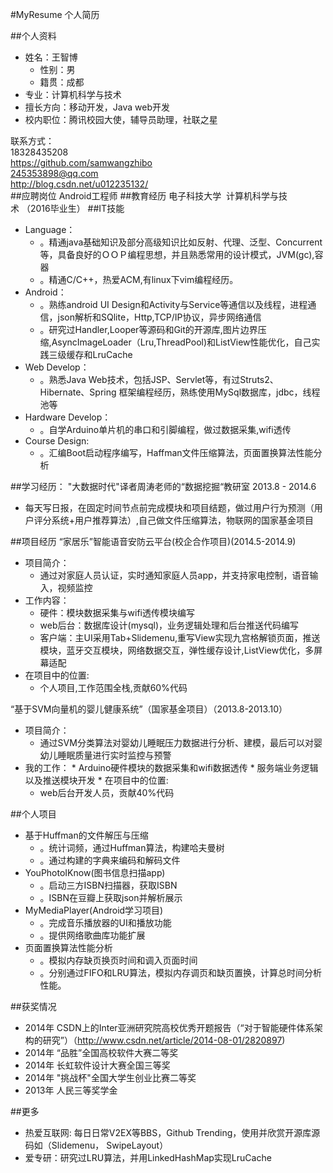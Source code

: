 #MyResume
个人简历

##个人资料
* 姓名：王智博		
	*  性别：男
	*  籍贯：成都
* 专业：计算机科学与技术  
* 擅长方向：移动开发，Java web开发	  
* 校内职位：腾讯校园大使，辅导员助理，社联之星  

联系方式：  
18328435208  
https://github.com/samwangzhibo  
245353898@qq.com  
http://blog.csdn.net/u012235132/     
##应聘岗位
	Android工程师
##教育经历
	电子科技大学  计算机科学与技术 （2016毕业生）
##IT技能
* Language：  	
	*  。精通java基础知识及部分高级知识比如反射、代理、泛型、Concurrent等，具备良好的ＯＯＰ编程思想，并且熟悉常用的设计模式，JVM(gc),容器	 	  
	*  。精通C/C++，热爱ACM,有linux下vim编程经历。  
* Android：    
     *  。熟练android UI Design和Activity与Service等通信以及线程，进程通信，json解析和SQlite，Http,TCP/IP协议，异步网络通信  
     *  。研究过Handler,Looper等源码和Git的开源库,图片边界压缩,AsyncImageLoader（Lru,ThreadPool)和ListView性能优化，自己实践三级缓存和LruCache  
* Web Develop：  
     *  。熟悉Java Web技术，包括JSP、Servlet等，有过Struts2、Hibernate、Spring	框架编程经历，熟练使用MySql数据库，jdbc，线程池等  
* Hardware Develop：  
     *  。自学Arduino单片机的串口和引脚编程，做过数据采集,wifi透传  
* Course Design:  
     *  。汇编Boot启动程序编写，Haffman文件压缩算法，页面置换算法性能分析

##学习经历：
"大数据时代"译者周涛老师的“数据挖掘“教研室   2013.8 - 2014.6
*  每天写日报，在固定时间节点前完成模块和项目结题，做过用户行为预测（用户评分系统+用户推荐算法）,自己做文件压缩算法，物联网的国家基金项目

##项目经历 
“家居乐”智能语音安防云平台(校企合作项目)(2014.5-2014.9)  
 * 项目简介：  
    *  通过对家庭人员认证，实时通知家庭人员app，并支持家电控制，语音输入，视频监控  
 * 工作内容：  
     *  硬件：模块数据采集与wifi透传模块编写  
     *  web后台：数据库设计(mysql)，业务逻辑处理和后台推送代码编写  
     *  客户端：主UI采用Tab+Slidemenu,重写View实现九宫格解锁页面，推送模块，蓝牙交互模块，网络数据交互，弹性缓存设计,ListView优化，多屏幕适配  
 * 在项目中的位置:   
      *  个人项目,工作范围全栈,贡献60%代码  


“基于SVM向量机的婴儿健康系统”（国家基金项目）（2013.8-2013.10）
 * 项目简介：
   *  通过SVM分类算法对婴幼儿睡眠压力数据进行分析、建模，最后可以对婴幼儿睡眠质量进行实时监控与预警
 * 我的工作：
       *  Arduino硬件模块的数据采集和wifi数据透传
       *  服务端业务逻辑以及推送模块开发
       *  在项目中的位置: 
    * web后台开发人员，贡献40%代码  

##个人项目  
* 基于Huffman的文件解压与压缩	
	*  。统计词频，通过Huffman算法，构建哈夫曼树
	*  。通过构建的字典来编码和解码文件
* YouPhotoIKnow(图书信息扫描app)	
	*  。启动三方ISBN扫描器，获取ISBN
	*  。ISBN在豆瓣上获取json并解析展示
* MyMediaPlayer(Android学习项目)	
	*  。完成音乐播放器的UI和播放功能
	*  。提供网络歌曲库功能扩展
* 页面置换算法性能分析	
	*  。模拟内存缺页换页时间和调入页面时间
 	*  。分别通过FIFO和LRU算法，模拟内存调页和缺页置换，计算总时间分析性能。

##获奖情况	
* 2014年   CSDN上的Inter亚洲研究院高校优秀开题报告（“对于智能硬件体系架构的研究”）（http://www.csdn.net/article/2014-08-01/2820897)  
* 2014年   “品胜”全国高校软件大赛二等奖  
* 2014年   长虹软件设计大赛全国三等奖  
* 2014年   "挑战杯"全国大学生创业比赛二等奖  
* 2013年   人民三等奖学金

##更多  
* 热爱互联网: 每日日常V2EX等BBS，Github Trending，使用并欣赏开源库源码如（Slidemenu， SwipeLayout）  
* 爱专研：研究过LRU算法，并用LinkedHashMap实现LruCache
